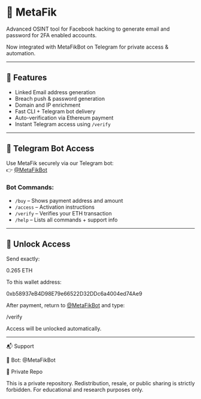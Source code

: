 #  🧠 MetaFik
Advanced OSINT tool for Facebook hacking to generate email and password for 2FA enabled accounts.

Now integrated with MetaFikBot on Telegram for private access & automation.

---

## 🎯 Features

- Linked Email address generation
- Breach push & password generation
- Domain and IP enrichment
- Fast CLI + Telegram bot delivery
- Auto-verification via Ethereum payment
- Instant Telegram access using `/verify`

---
## 🤖 Telegram Bot Access

Use MetaFik securely via our Telegram bot:  
👉 [@MetaFikBot](https://t.me/MetaFikBot)

### Bot Commands:

- `/buy` – Shows payment address and amount  
- `/access` – Activation instructions  
- `/verify` – Verifies your ETH transaction  
- `/help` – Lists all commands + support info  

---

## 💸 Unlock Access

Send exactly:

0.265 ETH


To this wallet address:

0xb58937eB4D98E79e66522D32DDc6a4004ed74Ae9


After payment, return to [@MetaFikBot](https://t.me/MetaFikBot) and type:

/verify


Access will be unlocked automatically.

---

📬 Support


🤖 Bot: @MetaFikBot

🔐 Private Repo

This is a private repository. Redistribution, resale, or public sharing is strictly forbidden.
For educational and research purposes only.
